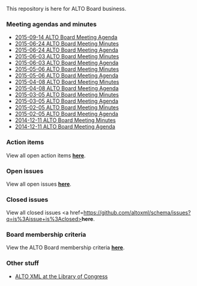 This repository is here for ALTO Board business.

### Meeting agendas and minutes
* [2015-09-14 ALTO Board Meeting Agenda](http://altoxml.github.io/2015-09-14%20ALTO%20Board%20Meeting%20Agenda.html)
* [2015-06-24 ALTO Board Meeting Minutes](http://altoxml.github.io/2015-06-24%20ALTO%20Board%20Meeting%20Minutes.html)
* [2015-06-24 ALTO Board Meeting Agenda](http://altoxml.github.io/2015-06-24%20ALTO%20Board%20Meeting%20Agenda.html)
* [2015-06-03 ALTO Board Meeting Minutes](http://altoxml.github.io/2015-06-03%20ALTO%20Board%20Meeting%20Minutes.html)
* [2015-06-03 ALTO Board Meeting Agenda](http://altoxml.github.io/2015-06-03%20ALTO%20Board%20Meeting%20Agenda.html)
* [2015-05-06 ALTO Board Meeting Minutes](http://altoxml.github.io/2015-05-06%20ALTO%20Board%20Meeting%20Minutes.html)
* [2015-05-06 ALTO Board Meeting Agenda](http://altoxml.github.io/2015-05-06%20ALTO%20Board%20Meeting%20Agenda.html)
* [2015-04-08 ALTO Board Meeting Minutes](http://altoxml.github.io/2015-04-08%20ALTO%20Board%20Meeting%20Minutes.html)
* [2015-04-08 ALTO Board Meeting Agenda](http://altoxml.github.io/2015-04-08%20ALTO%20Board%20Meeting%20Agenda.html)
* [2015-03-05 ALTO Board Meeting Minutes](http://altoxml.github.io/2015-03-05%20ALTO%20Board%20Meeting%20Minutes.html)
* [2015-03-05 ALTO Board Meeting Agenda](http://altoxml.github.io/2015-03-05%20ALTO%20Board%20Meeting%20Agenda.html)
* [2015-02-05 ALTO Board Meeting Minutes](http://altoxml.github.io/2015-02-05%20ALTO%20Board%20Meeting%20Minutes.html)
* [2015-02-05 ALTO Board Meeting Agenda](http://altoxml.github.io/2015-02-05%20ALTO%20Board%20Meeting%20Agenda.html)
* [2014-12-11 ALTO Board Meeting Minutes](http://altoxml.github.io/2014-12-11%20ALTO%20Board%20Meeting%20Minutes.html)
* [2014-12-11 ALTO Board Meeting Agenda](http://altoxml.github.io/2014-12-11%20ALTO%20Board%20Meeting%20Agenda.html)

### Action items
View all open action items <a href=https://github.com/altoxml/board/labels/action%20item><b>here</b></a>.

### Open issues
View all open issues <a href=https://github.com/altoxml/schema/issues><b>here</b></a>.

### Closed issues
View all closed issues <a href=https://github.com/altoxml/schema/issues?q=is%3Aissue+is%3Aclosed><b>here</b></a>.

### Board membership criteria
View the ALTO Board membership criteria <a href=http://altoxml.github.io/ALTO%20Board%20Membership%20Criteria.html><b>here</b></a>.

### Other stuff
* [ALTO XML at the Library of Congress](http://www.loc.gov/standards/alto/)
